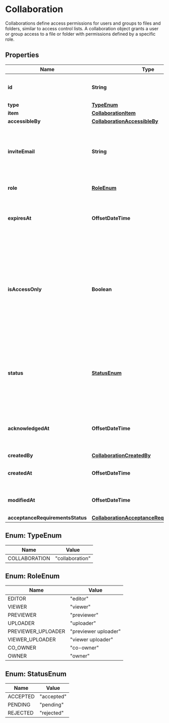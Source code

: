 

# Collaboration

Collaborations define access permissions for users and groups to files and folders, similar to access control lists. A collaboration object grants a user or group access to a file or folder with permissions defined by a specific role.

## Properties

| Name | Type | Description | Notes |
|------------ | ------------- | ------------- | -------------|
|**id** | **String** | The unique identifier for this collaboration. |  |
|**type** | [**TypeEnum**](#TypeEnum) | &#x60;collaboration&#x60; |  |
|**item** | [**CollaborationItem**](CollaborationItem.md) |  |  [optional] |
|**accessibleBy** | [**CollaborationAccessibleBy**](CollaborationAccessibleBy.md) |  |  [optional] |
|**inviteEmail** | **String** | The email address used to invite an unregistered collaborator, if they are not a registered user. |  [optional] |
|**role** | [**RoleEnum**](#RoleEnum) | The level of access granted. |  [optional] |
|**expiresAt** | **OffsetDateTime** | When the collaboration will expire, or &#x60;null&#x60; if no expiration date is set. |  [optional] |
|**isAccessOnly** | **Boolean** | If set to &#x60;true&#x60;, collaborators have access to shared items, but such items won&#39;t be visible in the All Files list. Additionally, collaborators won&#39;t see the the path to the root folder for the shared item. |  [optional] |
|**status** | [**StatusEnum**](#StatusEnum) | The status of the collaboration invitation. If the status is &#x60;pending&#x60;, &#x60;login&#x60; and &#x60;name&#x60; return an empty string. |  [optional] |
|**acknowledgedAt** | **OffsetDateTime** | When the &#x60;status&#x60; of the collaboration object changed to &#x60;accepted&#x60; or &#x60;rejected&#x60;. |  [optional] |
|**createdBy** | [**CollaborationCreatedBy**](CollaborationCreatedBy.md) |  |  [optional] |
|**createdAt** | **OffsetDateTime** | When the collaboration object was created. |  [optional] |
|**modifiedAt** | **OffsetDateTime** | When the collaboration object was last modified. |  [optional] |
|**acceptanceRequirementsStatus** | [**CollaborationAcceptanceRequirementsStatus**](CollaborationAcceptanceRequirementsStatus.md) |  |  [optional] |



## Enum: TypeEnum

| Name | Value |
|---- | -----|
| COLLABORATION | &quot;collaboration&quot; |



## Enum: RoleEnum

| Name | Value |
|---- | -----|
| EDITOR | &quot;editor&quot; |
| VIEWER | &quot;viewer&quot; |
| PREVIEWER | &quot;previewer&quot; |
| UPLOADER | &quot;uploader&quot; |
| PREVIEWER_UPLOADER | &quot;previewer uploader&quot; |
| VIEWER_UPLOADER | &quot;viewer uploader&quot; |
| CO_OWNER | &quot;co-owner&quot; |
| OWNER | &quot;owner&quot; |



## Enum: StatusEnum

| Name | Value |
|---- | -----|
| ACCEPTED | &quot;accepted&quot; |
| PENDING | &quot;pending&quot; |
| REJECTED | &quot;rejected&quot; |



